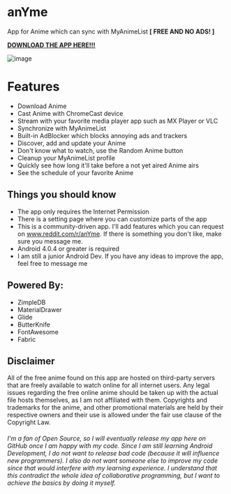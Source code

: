 # anYme
App for Anime which can sync with MyAnimeList **[ FREE AND NO ADS! ]**

[**DOWNLOAD THE APP HERE!!!**](https://github.com/zunjae/anyme_download/releases/download/DownloadLink/anYme.apk)


![image](http://i.imgur.com/QGcHhoo.png)


# Features

* Download Anime
* Cast Anime with ChromeCast device
* Stream with your favorite media player app such as MX Player or VLC
* Synchronize with MyAnimeList
* Built-in AdBlocker which blocks annoying ads and trackers
* Discover, add and update your Anime
* Don't know what to watch, use the Random Anime button
* Cleanup your MyAnimeList profile
* Quickly see how long it'll take before a not yet aired Anime airs
* See the schedule of your favorite Anime


## Things you should know

* The app only requires the Internet Permission
* There is a setting page where you can customize parts of the app
* This is a community-driven app. I'll add features which you can request on www.reddit.com/r/anYme. If there is something you don't like, make sure you message me.
* Android 4.0.4 or greater is required
* I am still a junior Android Dev. If you have any ideas to improve the app, feel free to message me

## Powered By:

* ZimpleDB
* MaterialDrawer
* Glide
* ButterKnife
* FontAwesome
* Fabric

## Disclaimer

All of the free anime found on this app are hosted on third-party servers that are freely available to watch online for all internet users. Any legal issues regarding the free online anime should be taken up with the actual file hosts themselves, as I am not affiliated with them. Copyrights and trademarks for the anime, and other promotional materials are held by their respective owners and their use is allowed under the fair use clause of the Copyright Law.

###### I'm a fan of Open Source, so I will eventually release my app here on GitHub once I am happy with my code. Since I am still learning Android Development, I do not want to release bad code (because it will influence new programmers). I also do not want someone else to improve my code since that would interfere with my learning experience. I understand that this contradict the whole idea of collaborative programming, but I want to achieve the basics by doing it myself.

